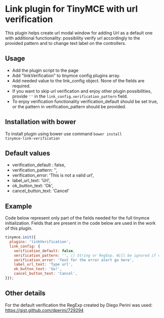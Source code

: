 Link plugin for TinyMCE with url verification
===================================

This plugin helps create url modal window for adding Url as a default one with additional functionality: possibility verify url accordingly to the provided pattern and to change text label on the controllers.

Usage
-----

* Add the plugin script to the page
* Add "linkVerification" to tinymce config plugins array.
* Add needed value to the link_config object. None of the fields are required.
* If you want to skip url verification and enjoy other plugin possibilities, provide <code>''</code> in the <code>link_config.verification_pattern</code> field.
* To enjoy verification functionality verification_default should be set true, or the pattern in verification_pattern should be provided.

Installation with bower
-------
To install plugin using bower use command <code>bower install tinymce-link-verification</code>


Default values
-------

* verification_default : false,
* verification_pattern: '',
* verification_error: 'This is not a valid url',
* label_url_text: 'Url',
* ok_button_text: 'Ok',
* cancel_button_text: 'Cancel'


Example
-------

Code below represent only part of the fields needed for the full tinymce initialization. Fields that are present in the code below are used in the work of this plugin.

```javascript
tinymce.init({
  plugins: 'linkVerification',
  link_config: {
    verification_default: false,
    verification_pattern: '', // String or RegExp. Will be ignored if verification_default === true
    verification_error: 'Text for the error alert go here',
    label_url_text: 'Type url',
    ok_button_text: 'Go!',
    cancel_button_text: 'Cancel',
}});
```

Other details
-------
For the default verification the RegExp created by Diego Perini was used: https://gist.github.com/dperini/729294
